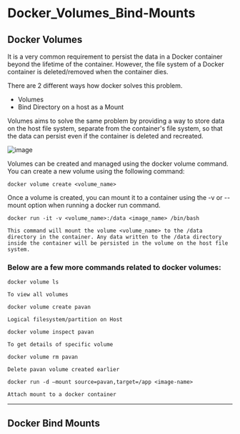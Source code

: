 # Docker_Volumes_Bind-Mounts

## Docker Volumes

It is a very common requirement to persist the data in a Docker container beyond the lifetime of the container. However, the file system of a Docker container is deleted/removed when the container dies.

There are 2 different ways how docker solves this problem.

- Volumes
- Bind Directory on a host as a Mount

Volumes aims to solve the same problem by providing a way to store data on the host file system, separate from the container's file system, so that the data can persist even if the container is deleted and recreated.

![image](https://github.com/Pavan-1997/Docker_Volumes_Bind-Mounts/assets/32020205/8c9bd3af-3e7a-4f8e-a5d9-bec833abe381)

Volumes can be created and managed using the docker volume command. You can create a new volume using the following command:

```
docker volume create <volume_name>
```

Once a volume is created, you can mount it to a container using the -v or --mount option when running a docker run command. 

```
docker run -it -v <volume_name>:/data <image_name> /bin/bash
```
`This command will mount the volume <volume_name> to the /data directory in the container. Any data written to the /data directory
inside the container will be persisted in the volume on the host file system.`

### Below are a few more commands related to docker volumes:

```
docker volume ls
```
`To view all volumes`

```
docker volume create pavan
```
`Logical filesystem/partition on Host`

```
docker volume inspect pavan
```
`To get details of specific volume`

```
docker volume rm pavan
```
`Delete pavan volume created earlier`

```
docker run -d —mount source=pavan,target=/app <image-name>
```
`Attach mount to a docker container`

---
## Docker Bind Mounts


